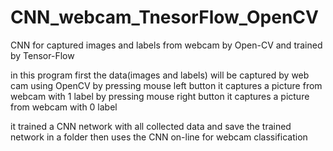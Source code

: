 # CNN_webcam_TnesorFlow_OpenCV
CNN for captured images and labels from webcam by Open-CV and trained by Tensor-Flow


in this program first the data(images and labels) will be captured by web cam using OpenCV 
by pressing mouse left button it captures a picture from webcam with 1 label
by pressing mouse right button it captures a picture from webcam with 0 label

it trained a CNN network with all collected data and save the trained network in a folder
then uses the CNN on-line for webcam classification


